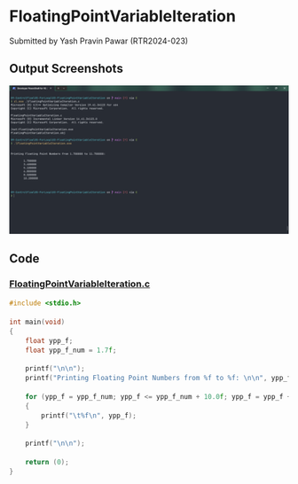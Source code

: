 # FloatingPointVariableIteration

Submitted by Yash Pravin Pawar (RTR2024-023)

## Output Screenshots
![output.png](./02-Screenshots/output.png)

## Code
### [FloatingPointVariableIteration.c](./01-Code/FloatingPointVariableIteration.c)
```c
#include <stdio.h>

int main(void)
{
    float ypp_f;
    float ypp_f_num = 1.7f;

    printf("\n\n");
    printf("Printing Floating Point Numbers from %f to %f: \n\n", ypp_f_num, ypp_f_num + 10.0f);

    for (ypp_f = ypp_f_num; ypp_f <= ypp_f_num + 10.0f; ypp_f = ypp_f + ypp_f_num)
    {
        printf("\t%f\n", ypp_f);
    }

    printf("\n\n");

    return (0);
}

```
